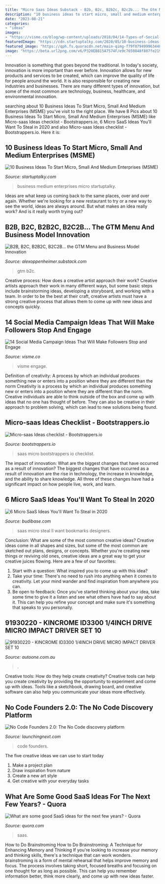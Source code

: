 ```yaml
---
title: "Micro Saas Ideas Substack - B2b, B2c, B2b2c, B2c2b... The Gtm Menu And Business Model Innovation"
description: "10 business ideas to start micro, small and medium enterprises (msme)"
date: "2023-08-21"
categories:
- "ideas"
images:
- "https://visme.co/blog/wp-content/uploads/2018/04/14-Types-of-Social-Media-Graphics-That-Will-Make-Your-Followers-Stop-and-Engage-Further-ideas.png"
featuredImage: "https://cdn.startuptalky.com/2020/05/10-business-ideas-to-start-micro--small-and-medium-enterprises_startuptalky-min--1-.jpg"
featured_image: "https://qph.fs.quoracdn.net/main-qimg-f79f079499963448bde6b3925ea5c082"
image: "https://beta.url2png.com/v6/P320EB815A7574F/e9c7650848f807fe2190b7300f05f1fe/png/?url=https:%2F%2Fnocodefounders.com%2F&amp;force=false&amp;fullpage=false&amp;thumbnail_max_width=1200&amp;viewport=1280x1024"
---
```



Innovation is something that goes beyond the traditional. In today's society, innovation is more important than ever before. Innovation allows for new products and services to be created, which can improve the quality of life for people around the world. It is also responsible for creating new industries and businesses. There are many different types of innovation, but some of the most common are technology, business, healthcare, and environmental innovation.

	

		
searching about 10 Business Ideas To Start Micro, Small And Medium Enterprises (MSME) you've visit to the right place. We have 8 Pics about 10 Business Ideas To Start Micro, Small And Medium Enterprises (MSME) like Micro-saas Ideas checklist - Bootstrappers.io, 6 Micro SaaS Ideas You&#039;ll Want To Steal in 2020 and also Micro-saas Ideas checklist - Bootstrappers.io. Here it is:
		
    
## 10 Business Ideas To Start Micro, Small And Medium Enterprises (MSME)

<img loading=lazy src="https://cdn.startuptalky.com/2020/05/10-business-ideas-to-start-micro--small-and-medium-enterprises_startuptalky-min--1-.jpg" onerror="this.onerror=null;this.src='https://tse2.mm.bing.net/th?id=OIP.ZK3ztgMOWMWsFhr14O4_KwHaEK&amp;pid=15.1';" alt="10 Business Ideas To Start Micro, Small And Medium Enterprises (MSME)">

_Source: startuptalky.com_

>business medium enterprises micro startuptalky. 

	

Ideas are what keep us coming back to the same places, over and over again. Whether we're looking for a new restaurant to try or a new way to see the world, ideas are always around. But what makes an idea really work? And is it really worth trying out?

    
## B2B, B2C, B2B2C, B2C2B... The GTM Menu And Business Model Innovation

<img loading=lazy src="https://cdn.substack.com/image/fetch/w_1456,c_limit,f_auto,q_auto:good,fl_progressive:steep/https://bucketeer-e05bbc84-baa3-437e-9518-adb32be77984.s3.amazonaws.com/public/images/0f8bb770-c832-45b1-b6c2-3a7527de90e4_6720x4480.jpeg" onerror="this.onerror=null;this.src='https://tse1.mm.bing.net/th?id=OIP.iEN-qDToED6i9MX2WQbBrwHaE8&amp;pid=15.1';" alt="B2B, B2C, B2B2C, B2C2B... the GTM Menu and Business Model Innovation">

_Source: alexoppenheimer.substack.com_

>gtm b2c. 

	

Creative process: How does a creative artist approach their work?
Creative artists approach their work in many different ways, but some basic steps include brainstorming ideas, developing a storyboard, and working with a team. In order to be the best at their craft, creative artists must have a strong creative process that allows them to come up with new ideas and concepts quickly.

    
## 14 Social Media Campaign Ideas That Will Make Followers Stop And Engage

<img loading=lazy src="https://visme.co/blog/wp-content/uploads/2018/04/14-Types-of-Social-Media-Graphics-That-Will-Make-Your-Followers-Stop-and-Engage-Further-ideas.png" onerror="this.onerror=null;this.src='https://tse2.mm.bing.net/th?id=OIP.l2-OG2QUKBdr07_HHpZfKgHaEP&amp;pid=15.1';" alt="14 Social Media Campaign Ideas That Will Make Followers Stop and Engage">

_Source: visme.co_

>visme engage. 

	

Definition of creativity: A process by which an individual produces something new or enters into a position where they are different than the norm
Creativity is a process by which an individual produces something new or enters into a position where they are different than the norm. Creative individuals are able to think outside of the box and come up with ideas that no one has thought of before. They can also be creative in their approach to problem solving, which can lead to new solutions being found.

    
## Micro-saas Ideas Checklist - Bootstrappers.io

<img loading=lazy src="https://bootstrappers.io/wp-content/uploads/2018/03/aqygzolxa28.jpg" onerror="this.onerror=null;this.src='https://tse1.mm.bing.net/th?id=OIP.9oy1cKXWtfqDTYwUEhbEPAHaFj&amp;pid=15.1';" alt="Micro-saas Ideas checklist - Bootstrappers.io">

_Source: bootstrappers.io_

>saas micro bootstrappers io checklist. 

	

The impact of innovation: What are the biggest changes that have occurred as a result of innovation?
The biggest changes that have occurred as a result of innovation are the rise in technology, the increase in knowledge, and the ability to share knowledge. All three of these changes have had a significant impact on how people live, work, and learn.

    
## 6 Micro SaaS Ideas You&#039;ll Want To Steal In 2020

<img loading=lazy src="https://d33wubrfki0l68.cloudfront.net/b08dd28c08ba0c378b76af7c7e79379e82fa9afe/1b50b/micro-saas-ideas/teacoffee.png" onerror="this.onerror=null;this.src='https://tse3.mm.bing.net/th?id=OIP.qqEJhekXRzLpVhm2S7hmewHaD5&amp;pid=15.1';" alt="6 Micro SaaS Ideas You&#039;ll Want To Steal in 2020">

_Source: budibase.com_

>saas micro steal ll want bookmarks designers. 

	

Conclusion: What are some of the most common creative ideas?
Creative ideas come in all shapes and sizes, but some of the most common are sketched out plans, designs, or concepts. Whether you're creating new things or reviving old ones, creative ideas are a great way to get your creative juices flowing. Here are a few of our favorites:
1. Start with a question: What inspired you to come up with this idea?
2. Take your time: There's no need to rush into anything when it comes to creativity. Let your mind wander and find inspiration from anywhere you can.
3. Be open to feedback: Once you've started thinking about your idea, take some time to give it a listen and see what others have had to say about it. This can help you refine your concept and make sure it's something that speaks to you personally.

    
## 91930220 - KINCROME ID3300 1/4INCH DRIVE MICRO IMPACT DRIVER SET 10

<img loading=lazy src="https://www.autoone.com.au/Images/ProductImages/Original/ID3300.png" onerror="this.onerror=null;this.src='https://tse1.mm.bing.net/th?id=OIP.3UJ4LY7odXnRfwJs98VXPAHaHa&amp;pid=15.1';" alt="91930220 - KINCROME ID3300 1/4INCH DRIVE MICRO IMPACT DRIVER SET 10">

_Source: autoone.com.au_

>. 

	

Creative tools: How do they help create creativity?
Creative tools can help you create creativity by providing the opportunity to experiment and come up with ideas. Tools like a sketchbook, drawing board, and creative software can also help you communicate your ideas more effectively.

    
## No Code Founders 2.0: The No Code Discovery Platform

<img loading=lazy src="https://beta.url2png.com/v6/P320EB815A7574F/e9c7650848f807fe2190b7300f05f1fe/png/?url=https:%2F%2Fnocodefounders.com%2F&amp;force=false&amp;fullpage=false&amp;thumbnail_max_width=1200&amp;viewport=1280x1024" onerror="this.onerror=null;this.src='https://tse4.mm.bing.net/th?id=OIP.Q_nibzQTH9rb8msp1L0AdgHaF7&amp;pid=15.1';" alt="No Code Founders 2.0: The No Code discovery platform">

_Source: launchingnext.com_

>code founders. 

	

The five creative ideas we can use to start today
1. Make a project plan
2. Draw inspiration from nature
3. Create a new art style
4. Get creative with your everyday tasks 

    
## What Are Some Good SaaS Ideas For The Next Few Years? - Quora

<img loading=lazy src="https://qph.fs.quoracdn.net/main-qimg-f79f079499963448bde6b3925ea5c082" onerror="this.onerror=null;this.src='https://tse3.mm.bing.net/th?id=OIP.958HlJmWNEi95rOSXqXAggHaE7&amp;pid=15.1';" alt="What are some good SaaS ideas for the next few years? - Quora">

_Source: quora.com_

>saas. 

	

How to Do Brainstroming
How to Do Brainstroming: A Technique for Enhancing Memory and Thinking
If you're looking to increase your memory and thinking skills, there's a technique that can work wonders. brainstroming is a form of mental rehearsal that helps improve memory and focus. The process involves taking short, focused breaths and focusing on one thought for as long as possible. This can help you remember information better, think more clearly, and come up with new ideas faster.

